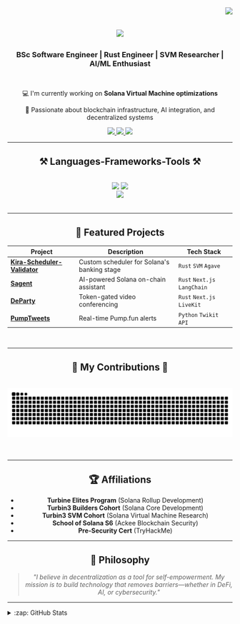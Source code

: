 <img align="right" src="https://visitor-badge.laobi.icu/badge?page_id=kirarisk.kirarisk" />

<h1 align="center">
    <img src="https://readme-typing-svg.herokuapp.com/?font=Righteous&size=35&center=true&vCenter=true&width=500&height=70&duration=4000&lines=Hello!+👋;+I'm+Kira!;" />
</h1>

<h3 align="center">BSc Software Engineer | Rust Engineer | SVM Researcher | AI/ML Enthusiast</h3>

<br/>

<div align="center">
 
 💻 I'm currently working on **Solana Virtual Machine optimizations**
 
 🧠 Passionate about blockchain infrastructure, AI integration, and decentralized systems

</div>

<div align="center"> 
  <a href="https://github.com/kirarisk" target="_blank">
    <img src="https://img.shields.io/badge/GitHub-181717?style=for-the-badge&logo=github&logoColor=white" />
  </a>
  <a href="https://x.com/kira_risk" target="_blank">
    <img src="https://img.shields.io/badge/Twitter-1DA1F2?style=for-the-badge&logo=x&logoColor=white" target="_blank" />
  </a>
  <a href="https://solana.com" target="_blank">
    <img src="https://img.shields.io/badge/Solana-14F195?style=for-the-badge&logo=solana&logoColor=white" target="_blank" />
  </a>
</div>

<hr/>

<h2 align="center">⚒️ Languages-Frameworks-Tools ⚒️</h2>
<br/>
<div align="center">
    <img src="https://skillicons.dev/icons?i=rust,solana,react,nextjs,flutter,firebase" />
    <img src="https://skillicons.dev/icons?i=c,cpp,cs,java,python,js,ts,dart,solidity" /><br>
    <img src="https://skillicons.dev/icons?i=php,bash,html,css,postgresql,git" />
</div>

<br/>
<hr/>

<h2 align="center">🚀 Featured Projects</h2>
<div align="center">
  
| Project | Description | Tech Stack |
|---------|-------------|------------|
| **[Kira-Scheduler-Validator](https://github.com/kirarisk/Kira-Scheduler-Validator)** | Custom scheduler for Solana's banking stage | `Rust` `SVM` `Agave` |
| **[Sagent](https://sagent.vercel.app/)** | AI-powered Solana on-chain assistant | `Rust` `Next.js` `LangChain` |
| **[DeParty](https://departy.vercel.app)** | Token-gated video conferencing | `Rust` `Next.js` `LiveKit` |
| **[PumpTweets](https://github.com/kirarisk/PumpTweets)** | Real-time Pump.fun alerts | `Python` `Twikit API` |

</div>

<br/>
<hr/>

<div align="center">
  <h2>🐍 My Contributions 🐍</h2>
  <br>
  <img alt="snake eating my contributions" src="https://github.com/kirarisk/kirarisk/blob/output/github-contribution-grid-snake.svg" />
  <br/><br/><br/>
</div>

<hr/>

<h2 align="center">🏆 Affiliations</h2>
<div align="center">
  
- **Turbine Elites Program** (Solana Rollup Development) 
- **Turbin3 Builders Cohort** (Solana Core Development)  
- **Turbin3 SVM Cohort** (Solana Virtual Machine Research)  
- **School of Solana S6** (Ackee Blockchain Security)
- **Pre-Security Cert** (TryHackMe) 

</div>

<hr/>

<h2 align="center">📜 Philosophy</h2>
<div align="center">
  
> *"I believe in decentralization as a tool for self-empowerment. My mission is to build technology that removes barriers—whether in DeFi, AI, or cybersecurity."*

</div>

<hr/>

<details>
  <summary>:zap: GitHub Stats</summary>
  <div align="center">
    <img alt="GitHub Stats" src="https://github-readme-stats.vercel.app/api?username=kirarisk&show_icons=true&theme=radical&hide_border=true" />
    <img alt="Top Languages" src="https://github-readme-stats.vercel.app/api/top-langs/?username=kirarisk&layout=compact&theme=radical&hide_border=true" />
    <img alt="Streak Stats" src="https://streak-stats.demolab.com/?user=kirarisk&theme=radical&border_radius=10" />
  </div>
</details>
